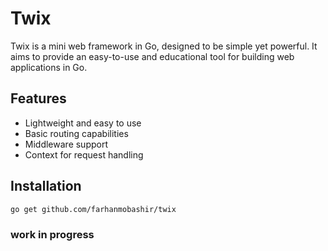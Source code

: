 # Twix

Twix is a mini web framework in Go, designed to be simple yet powerful. It aims to provide an easy-to-use and educational tool for building web applications in Go.

## Features

- Lightweight and easy to use
- Basic routing capabilities
- Middleware support
- Context for request handling

## Installation

```sh
go get github.com/farhanmobashir/twix
```

### work in progress

